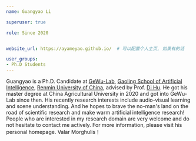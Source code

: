 ```yaml
---
name: Guangyao Li

superuser: true

role: Since 2020


website_url: https://ayameyao.github.io/  # 可以配置个人主页, 如果有的话

user_groups:
- Ph.D Students
---
```

Guangyao is a Ph.D. Candidate at [GeWu-Lab](https://gewu-lab.github.io/), [Gaoling School of Artificial Intelligence](http://ai.ruc.edu.cn/), [Renmin University of China](https://www.ruc.edu.cn/), advised by Prof. [Di Hu](https://dtaoo.github.io/). He got his master degree at China Agricultural University in 2020 and got into GeWu-Lab since then. His recently research interests include audio-visual learning and scene understanding. And he hopes to brave the no-man's land on the road of scientific research and make warm artificial intelligence research! People who are interested in my research domain are very welcome and do not hesitate to contact me actively. For more information, please visit his personal homepage. Valar Morghulis！